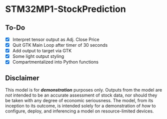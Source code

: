 # STM32MP1-StockPrediction

## To-Do
- [X] Interpret tensor output as Adj. Close Price
- [X] Quit GTK Main Loop after timer of 30 seconds
- [X] Add output to target via GTK
- [X] Some light output styling
- [X] Compartmentalized into Python functions

## Disclaimer
This model is for ***demonstration*** purposes only. Outputs from the model are *not* intended to be an accurate assessment of stock data, nor should they be taken with any degree of economic seriousness. The model, from its inception to its outcome, is intended solely for a demonstration of *how* to configure, deploy, and inferencing a model on resource-limited devices.